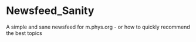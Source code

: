 # Newsfeed_Sanity
A simple and sane newsfeed for m.phys.org - or how to quickly recommend the best topics
